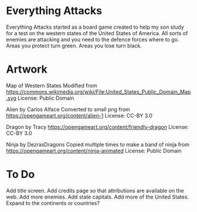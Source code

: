 # Everything Attacks

Everything Attacks started as a board game created to help my son study for a
test on the western states of the United States of America. All sorts of
enemies are attacking and you need to the defence forces where to go. Areas
you protect turn green. Areas you lose turn black.

# Artwork
Map of Western States
Modified from https://commons.wikimedia.org/wiki/File:United_States_Public_Domain_Map.svg
License: Public Domain

Alien by Carlos Alface
Converted to small png from https://opengameart.org/content/alien-1
License: CC-BY 3.0

Dragon by Tracy
https://opengameart.org/content/friendly-dragon
License: CC-BY 3.0

Ninja by DezrasDragons
Copied multiple times to make a band of ninja from https://opengameart.org/content/ninja-animated
License: Public Domain

# To Do
Add title screen.
Add credits page so that attributions are available on the web.
Add more enemies.
Add state capitals.
Add more of the United States.
Expand to the continents or countries?
